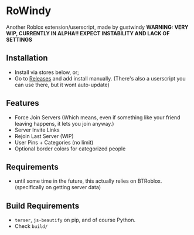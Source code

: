 # RoWindy
Another Roblox extension/userscript, made by gustwindy
**WARNING: VERY WIP, CURRENTLY IN ALPHA!! EXPECT INSTABILITY AND LACK OF SETTINGS**



## Installation
- Install via stores below, or;
- Go to [Releases](https://github.com/grhw/RoWindy/releases/latest) and add install manually. (There's also a userscript you can use there, but it wont auto-update)

## Features
- Force Join Servers (Which means, even if something like your friend leaving happens, it lets you join anyway.)
- Server Invite Links
- Rejoin Last Server (WIP)
- User Pins + Categories (no limit)
- Optional border colors for categorized people

## Requirements
- until some time in the future, this actually relies on BTRoblox. (specifically on getting server data)

## Build Requirements
- `terser`, `js-beautify` on pip, and of course Python.
- Check `build/`